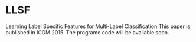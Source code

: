 # LLSF
Learning Label Specific Features for Multi-Label Classification
This paper is published in ICDM 2015.
The programe code will be available soon.
